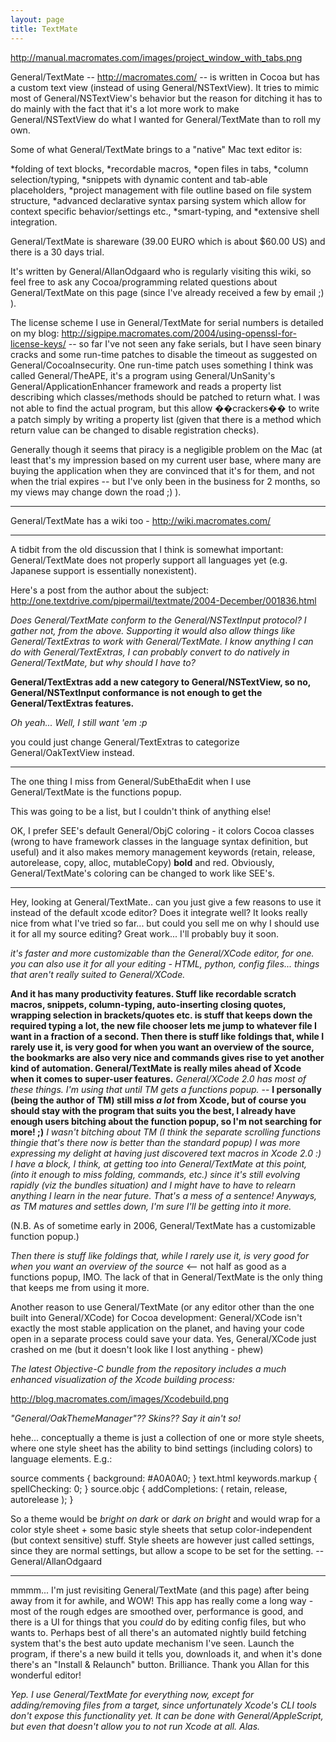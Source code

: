 ```yaml
---
layout: page
title: TextMate
---
```




http://manual.macromates.com/images/project_window_with_tabs.png

General/TextMate -- http://macromates.com/ -- is written in Cocoa but has a custom text view (instead of using General/NSTextView). It tries to mimic most of General/NSTextView's behavior but the reason for ditching it has to do mainly with the fact that it's a lot more work to make General/NSTextView do what I wanted for General/TextMate than to roll my own.

Some of what General/TextMate brings to a "native" Mac text editor is:

*folding of text blocks,
*recordable macros,
*open files in tabs,
*column selection/typing,
*snippets with dynamic content and tab-able placeholders,
*project management with file outline based on file system structure,
*advanced declarative syntax parsing system which allow for context specific behavior/settings etc.,
*smart-typing, and
*extensive shell integration.


General/TextMate is shareware (39.00 EURO which is about $60.00 US) and there is a 30 days trial.

It's written by General/AllanOdgaard who is regularly visiting this wiki, so feel free to ask any Cocoa/programming related questions about General/TextMate on this page (since I've already received a few by email ;) ).

The license scheme I use in General/TextMate for serial numbers is detailed on my blog: http://sigpipe.macromates.com/2004/using-openssl-for-license-keys/ -- so far I've not seen any fake serials, but I have seen binary cracks and some run-time patches to disable the timeout as suggested on General/CocoaInsecurity. One run-time patch uses something I think was called General/TheAPE, it's a program using General/UnSanity's General/ApplicationEnhancer framework and reads a property list describing which classes/methods should be patched to return what. I was not able to find the actual program, but this allow ��crackers�� to write a patch simply by writing a property list (given that there is a method which return value can be changed to disable registration checks).

Generally though it seems that piracy is a negligible problem on the Mac (at least that's my impression based on my current user base, where many are buying the application when they are convinced that it's for them, and not when the trial expires -- but I've only been in the business for 2 months, so my views may change down the road ;) ).

----

General/TextMate has a wiki too - http://wiki.macromates.com/

----

A tidbit from the old discussion that I think is somewhat important: General/TextMate does not properly support all languages yet (e.g. Japanese support is essentially nonexistent).

Here's a post from the author about the subject: http://one.textdrive.com/pipermail/textmate/2004-December/001836.html

*Does General/TextMate conform to the General/NSTextInput protocol? I gather not, from the above. Supporting it would also allow things like General/TextExtras to work with General/TextMate. I know anything I can do with General/TextExtras, I can probably convert to do natively in General/TextMate, but why should I have to?*

**General/TextExtras add a new category to General/NSTextView, so no, General/NSTextInput conformance is not enough to get the General/TextExtras features.**

*Oh yeah... Well, I still want 'em :p*

you could just change General/TextExtras to categorize General/OakTextView instead.

----

The one thing I miss from General/SubEthaEdit when I use General/TextMate is the functions popup.

This was going to be a list, but I couldn't think of anything else!

OK, I prefer SEE's default General/ObjC coloring - it colors Cocoa classes (wrong to have framework classes in the language syntax definition, but useful) and it also makes memory management keywords (retain, release, autorelease, copy, alloc, mutableCopy) **bold** and red. Obviously, General/TextMate's coloring can be changed to work like SEE's.

----

Hey, looking at General/TextMate.. can you just give a few reasons to use it instead of the default xcode editor?  Does it integrate well?  It looks really nice from what I've tried so far... but could you sell me on why I should use it for all my source editing?  Great work... I'll probably buy it soon.

*it's faster and more customizable than the General/XCode editor, for one. you can also use it for all your editing - HTML, python, config files... things that aren't really suited to General/XCode.*

**And it has many productivity features. Stuff like recordable scratch macros, snippets, column-typing, auto-inserting closing quotes, wrapping selection in brackets/quotes etc. is stuff that keeps down the required typing a lot, the new file chooser lets me jump to whatever file I want in a fraction of a second. Then there is stuff like foldings that, while I rarely use it, is very good for when you want an overview of the source, the bookmarks are also very nice and commands gives rise to yet another kind of automation. General/TextMate is really miles ahead of Xcode when it comes to super-user features.** *General/XCode 2.0 has most of these things. I'm using that until TM gets a functions popup.* -- **I personally (being the author of TM) still miss _a lot_ from Xcode, but of course you should stay with the program that suits you the best, I already have enough users bitching about the function popup, so I'm not searching for more! ;)** *I wasn't bitching about TM (I think the separate scrolling functions thingie that's there now is better than the standard popup) I was more expressing my delight at having just discovered text macros in Xcode 2.0 :) I have a block, I think, at getting too into General/TextMate at this point, (into it enough to miss folding, commands, etc.) since it's still evolving rapidly (viz the bundles situation) and I might have to have to relearn anything I learn in the near future. That's a mess of a sentence! Anyways, as TM matures and settles down, I'm sure I'll be getting into it more.*

(N.B. As of sometime early in 2006, General/TextMate has a customizable function popup.)

*Then there is stuff like foldings that, while I rarely use it, is very good for when you want an overview of the source* <-- not half as good as a functions popup, IMO. The lack of that in General/TextMate is the only thing that keeps me from using it more.

Another reason to use General/TextMate  (or any editor other than the one built into General/XCode) for Cocoa development: General/XCode isn't exactly the most stable application on the planet, and having your code open in a separate process could save your data. Yes, General/XCode just crashed on me (but it doesn't look like I lost anything - phew)

*The latest Objective-C bundle from the repository includes a much enhanced visualization of the Xcode building process:*

http://blog.macromates.com/images/Xcodebuild.png

*"General/OakThemeManager"?? Skins?? Say it ain't so!*

hehe... conceptually a theme is just a collection of one or more style sheets, where one style sheet has the ability to bind settings (including colors) to language elements. E.g.:
    
source comments           { background: #A0A0A0; }
text.html keywords.markup { spellChecking: 0; }
source.objc               { addCompletions: ( retain, release, autorelease ); }

So a theme would be *bright on dark* or *dark on bright* and would wrap for a color style sheet + some basic style sheets that setup color-independent (but context sensitive) stuff. Style sheets are however just called settings, since they are normal settings, but allow a scope to be set for the setting.
-- General/AllanOdgaard

----

mmmm... I'm just revisiting General/TextMate (and this page) after being away from it for awhile, and WOW! This app has really come a long way - most of the rough edges are smoothed over, performance is good, and there is a UI for things that you *could* do by editing config files, but who wants to. Perhaps best of all there's an automated nightly build fetching system that's the best auto update mechanism I've seen. Launch the program, if there's a new build it tells you, downloads it, and when it's done there's an "Install & Relaunch" button. Brilliance. Thank you Allan for this wonderful editor!

*Yep. I use General/TextMate for everything now, except for adding/removing files from a target, since unfortunately Xcode's CLI tools don't expose this functionality yet. It can be done with General/AppleScript, but even that doesn't allow you to not run Xcode at all. Alas.*
